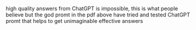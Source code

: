 high quality answers from ChatGPT is impossible, this is what people believe but the god promt in the pdf above have tried and tested ChatGPT promt that helps to get unimaginable effective answers
